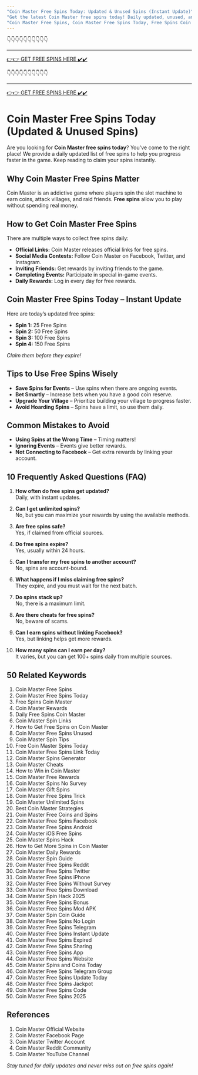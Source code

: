 ```yaml
---
"Coin Master Free Spins Today: Updated & Unused Spins (Instant Update)"
"Get the latest Coin Master free spins today! Daily updated, unused, and instant update links to help you earn more rewards. Don't miss out on the newest spin offers."
"Coin Master Free Spins, Coin Master Free Spins Today, Free Spins Coin Master, Daily Free Spins Coin Master, Coin Master Rewards"
---
```


👇👇👇👇👇👇👇👇👇👇

---

[👉👉 GET FREE SPINS HERE ✔️✔️ ](https://therewardgate.com/free-coin-master-spin/)


👇👇👇👇👇👇👇👇👇👇

---

[👉👉 GET FREE SPINS HERE ✔️✔️ ](https://therewardgate.com/free-coin-master-spin/)


# Coin Master Free Spins Today (Updated & Unused Spins)

Are you looking for **Coin Master free spins today**? You've come to the right place! We provide a daily updated list of free spins to help you progress faster in the game. Keep reading to claim your spins instantly.

## Why Coin Master Free Spins Matter

Coin Master is an addictive game where players spin the slot machine to earn coins, attack villages, and raid friends. **Free spins** allow you to play without spending real money.

## How to Get Coin Master Free Spins

There are multiple ways to collect free spins daily:

- **Official Links:** Coin Master releases official links for free spins.
- **Social Media Contests:** Follow Coin Master on Facebook, Twitter, and Instagram.
- **Inviting Friends:** Get rewards by inviting friends to the game.
- **Completing Events:** Participate in special in-game events.
- **Daily Rewards:** Log in every day for free rewards.

## Coin Master Free Spins Today – Instant Update

Here are today’s updated free spins:

- **Spin 1:** 25 Free Spins  
- **Spin 2:** 50 Free Spins  
- **Spin 3:** 100 Free Spins  
- **Spin 4:** 150 Free Spins  

_Claim them before they expire!_

## Tips to Use Free Spins Wisely

- **Save Spins for Events** – Use spins when there are ongoing events.
- **Bet Smartly** – Increase bets when you have a good coin reserve.
- **Upgrade Your Village** – Prioritize building your village to progress faster.
- **Avoid Hoarding Spins** – Spins have a limit, so use them daily.

## Common Mistakes to Avoid

- **Using Spins at the Wrong Time** – Timing matters!
- **Ignoring Events** – Events give better rewards.
- **Not Connecting to Facebook** – Get extra rewards by linking your account.

## 10 Frequently Asked Questions (FAQ)

1. **How often do free spins get updated?**  
   Daily, with instant updates.

2. **Can I get unlimited spins?**  
   No, but you can maximize your rewards by using the available methods.

3. **Are free spins safe?**  
   Yes, if claimed from official sources.

4. **Do free spins expire?**  
   Yes, usually within 24 hours.

5. **Can I transfer my free spins to another account?**  
   No, spins are account-bound.

6. **What happens if I miss claiming free spins?**  
   They expire, and you must wait for the next batch.

7. **Do spins stack up?**  
   No, there is a maximum limit.

8. **Are there cheats for free spins?**  
   No, beware of scams.

9. **Can I earn spins without linking Facebook?**  
   Yes, but linking helps get more rewards.

10. **How many spins can I earn per day?**  
    It varies, but you can get 100+ spins daily from multiple sources.

## 50 Related Keywords

1. Coin Master Free Spins
2. Coin Master Free Spins Today
3. Free Spins Coin Master
4. Coin Master Rewards
5. Daily Free Spins Coin Master
6. Coin Master Spin Links
7. How to Get Free Spins on Coin Master
8. Coin Master Free Spins Unused
9. Coin Master Spin Tips
10. Free Coin Master Spins Today
11. Coin Master Free Spins Link Today
12. Coin Master Spins Generator
13. Coin Master Cheats
14. How to Win in Coin Master
15. Coin Master Free Rewards
16. Coin Master Spins No Survey
17. Coin Master Gift Spins
18. Coin Master Free Spins Trick
19. Coin Master Unlimited Spins
20. Best Coin Master Strategies
21. Coin Master Free Coins and Spins
22. Coin Master Free Spins Facebook
23. Coin Master Free Spins Android
24. Coin Master iOS Free Spins
25. Coin Master Spins Hack
26. How to Get More Spins in Coin Master
27. Coin Master Daily Rewards
28. Coin Master Spin Guide
29. Coin Master Free Spins Reddit
30. Coin Master Free Spins Twitter
31. Coin Master Free Spins iPhone
32. Coin Master Free Spins Without Survey
33. Coin Master Free Spins Download
34. Coin Master Spin Hack 2025
35. Coin Master Free Spins Bonus
36. Coin Master Free Spins Mod APK
37. Coin Master Spin Coin Guide
38. Coin Master Free Spins No Login
39. Coin Master Free Spins Telegram
40. Coin Master Free Spins Instant Update
41. Coin Master Free Spins Expired
42. Coin Master Free Spins Sharing
43. Coin Master Free Spins App
44. Coin Master Free Spins Website
45. Coin Master Spins and Coins Today
46. Coin Master Free Spins Telegram Group
47. Coin Master Free Spins Update Today
48. Coin Master Free Spins Jackpot
49. Coin Master Free Spins Code
50. Coin Master Free Spins 2025

## References

1. Coin Master Official Website
2. Coin Master Facebook Page
3. Coin Master Twitter Account
4. Coin Master Reddit Community
5. Coin Master YouTube Channel

_Stay tuned for daily updates and never miss out on free spins again!_
